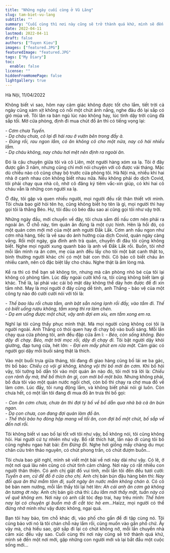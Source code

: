 ```yaml
---
title: "Những ngày cuối cùng ở Vũ Lăng"
slug: tam-biet-vu-lang
subtitle: ""
summary: "Cuối cùng thì nơi này cũng sẽ trở thành quá khứ, mình sẽ đến một nơi mới, gặp những con người mới và lại bắt đầu một cuộc sống mới."
date: 2022-04-11
lastmod: 2022-04-11
draft: false
authors: ["Tuyen Kieu"]
images: ["featured.JPG"]
featuredImage: "featured.JPG"
tags: ["My Diary"]
toc:
  enable: false
license: ""
hiddenFromHomePage: false
lightgallery: true
---
```


<p style = "text-align: justify">Hà Nội, 11/04/2022</p>

<p style = "text-align: justify">Không biết vì sao, hôm nay cảm giác không được tốt cho lắm, tiết trời cả ngày cũng xám xịt không có nổi một chút ánh nắng, nghe đâu đó lại sắp có gió mùa về. Tôi lăn ra bàn ngủ lúc nào không hay, lúc tỉnh dậy trời cũng đã sắp tối. Mở cửa phòng, định đi mua chút đồ ăn thì có tiếng vọng lại:</p>

<p style = "text-align: justify"><i>- Cơm chưa Tuyến.<br>- Dạ cháu chưa, cô lại đi hái rau ở vườn bên trong đấy à.<br>- Đúng rồi, rau ngon lắm, có ăn không cô cho một nửa, nay cô hái nhiều lắm.<br>- Dạ cháu không, nay cháu hơi mệt nên định ra ngoài ăn.</i></p>

<p style = "text-align: justify">Đó là câu chuyện giữa tôi và cô Liên, một người hàng xóm xa lạ. Tôi ở đây được gần 3 năm, nhưng cũng chỉ mới nói chuyện với cô được vài tháng. Mặc dù chiều nào cô cũng chạy bộ trước cửa phòng tôi. Hà Nội mà, nhiều khi hai nhà ở cạnh nhau còn không biết nhau nữa. Nếu không phải do dịch Covid, tôi phải chạy qua nhà cô, nhờ cô đăng ký tiêm vắc-xin giúp, có khi hai cô cháu vẫn là những con người xa lạ.</p>

<p style = "text-align: justify">Ở đây, tôi gặp và quen nhiều người, mọi người đều rất thân thiết với mình. Tôi chưa bao giờ hỏi tên họ, cũng không biết họ tên là gì, mọi người thì hay gọi tôi là thằng Béo. Hự, tôi đâu có béo đâu sao ai cũng gọi tôi như vậy trời.</p>

<p style = "text-align: justify">Những ngày đầu, mới chuyển về đây, tôi chưa sắm đồ nấu cơm nên phải ra ngoài ăn. Ở chỗ này, tìm quán ăn đúng là một cực hình. Hên là hồi đó, có một quán cơm mới mở của một anh người Đắk Lắk. Cơm anh nấu ngon như cơm nhà hàng, tiếc là về sau do ảnh hưởng của dịch Covid, quán ngày càng vắng. Rồi một ngày, gia đình anh trả quán, chuyển đi đâu tôi cũng không biết. Nghe mọi người xung quanh bảo là anh về Đắk Lắk rồi. Buồn, tôi nhớ mỗi lần mình ra ăn cơm, mẹ của anh đều lấy cho tôi một bát canh thật to, bình thường người khác chỉ có một bát con thôi. Cô bảo cô biết cháu ăn nhiều canh, nên cô đặc biệt lấy cho cháu. Nghe thật là ấm lòng mà.</p>

<p style = "text-align: justify">Kể ra thì có thể bạn sẽ không tin, nhưng mà căn phòng nhỏ bé của tôi lại không có phòng tắm. Lúc đấy ngoài cười khổ ra, tôi cũng không biết làm gì khác. Thế là, lại phải vác cái bộ mặt dày không thể dày hơn được để đi xin tắm nhờ. May là mọi người ở đây cũng dễ tính, anh Thắng - bảo vệ của một công ty nào đó cười cười nói với tôi là:</p>

<p style = "text-align: justify"><i> - Thế bao lâu rồi chưa tắm, anh bật sẵn nóng lạnh rồi đấy, vào tắm đi. Thế có biết uống rượu không, tắm xong thì ra làm chén.</i></br><i>- Dạ em uống được một chút, vậy anh đợi em xíu, em tắm xong em ra.</i></p>

<p style = "text-align: justify">Nghĩ lại tôi cũng thấy phục mình thật. Mà mọi người cũng không coi tôi là người ngoài. Anh Thắng có thói quen hay đi chạy bộ vào buổi sáng. Mỗi lần chạy qua cửa phòng tôi, anh đều đập cửa ầm ĩ: <i>- Béo, còn sống không. Béo dậy đi chạy. Béo, mặt trời mọc rồi, dậy đi chạy đi.</i> Tôi bật người dậy khỏi giường, đạp tung cửa, hét lớn: <i>- Đợi em mấy phút em rửa mặt.</i> Cảm giác có người gọi dậy mỗi buổi sáng thật là thích.</p>

<p style = "text-align: justify">Vào một buổi trưa giữa tháng, tôi đang đi giao hàng cũng bố lái xe ba gác, thì bố bảo: <i>Chiều có vội gì không, không vội thì bố mời ăn cơm.</i> Khi bố hỏi vậy, tôi tưởng bố dẫn tôi vào một quán ăn nào đó, tôi mới trả lời là: <i>Chiều con rảnh ấy mà, thế bố thích ăn gì, con mời bố một bữa.</i> Nhưng không phải, bố đưa tôi vào một quán nước ngồi chơi, còn bố thì chạy ra chợ mua đồ về làm cơm. Lúc đấy, tôi rung động lắm, và không biết phải nói gì luôn. Còn chưa hết, có một lần tôi đang đi mua đồ ăn trưa thì bố gọi:</p>

<p style = "text-align: justify"><i>- Con ăn cơm chưa, chưa ăn thì đợi tý bố về bố dẫn qua nhà bà cả ăn bún ngan. </br> - Dạ con chưa, con đang đợi quán làm đồ ăn. </br>- Thế thôi bảo họ đóng hộp mang về tối ăn, con đợi bố một chút, bố sắp về đến nơi rồi.</i> </p>

<p style = "text-align: justify">Tôi không biết vì sao bố lại tốt với tôi như vậy, bố không nói, tôi cũng không hỏi. Hai người cứ tự nhiên như vậy. Bố rất thích hát, lần nào đi cùng tôi bố cũng nghêu ngao hát bài: <i>Em Đừng Đi</i>. Nghe hơi giống mấy chàng du mục chăn cừu trên thảo nguyên, có chút phong trần, có chút đượm buồn...</p>

<p style = "text-align: justify">Tôi chưa bao giờ nghĩ, mình sẽ viết một bài về nơi này dài như vậy. Có lẽ, ở một nơi quá lâu nên cũng có chút tình cảm chăng. Nơi này có rất nhiều con người thân thiện. Có anh chị giặt đồ vui tính, mỗi lần tôi đến đều tươi cười: <i>Tuyến à em, cứ để đồ ở cửa cho chị.</i> Anh chị bán bún đậu hàng bên thì: <i>Nay đổi qua ăn thử mắm tôm đi, suốt ngày ăn nước mắm không chán à.</i> Có cô bé bán nem nướng, mỗi lần thấy tôi lại hét lên: <i>Ah cái anh ăn cơm gà không ăn tương ớt này.</i> Anh chị bán giò chả thì:<i> Lâu lắm mới thấy mặt, tuần này có về quê không em.</i> Nơi này có anh cắt tóc đẹp trai, hay trêu mình:<i> Thế hôm nay lại có chuyện gì buồn mà đi cắt tóc hả em</i>...Haizz, mọi người có thể đừng nhớ mình như vậy được không, ngại quá.</p>

<p style = "text-align: justify">Bạn tôi hay bảo, tìm chỗ khác đi, vào phố cho gần để đi tập cùng nó. Tôi cũng bảo với nó là tôi chán chỗ này lắm rồi, cũng muốn vào gần phố chứ. Ấy vậy mà, chả hiểu sao, giờ sắp đi lại có chút không nỡ, mỗi lần chuyển nhà cảm xúc đều vậy sao. Cuối cùng thì nơi này cũng sẽ trở thành quá khứ, mình sẽ đến một nơi mới, gặp những con người mới và lại bắt đầu một cuộc sống mới...</p>
